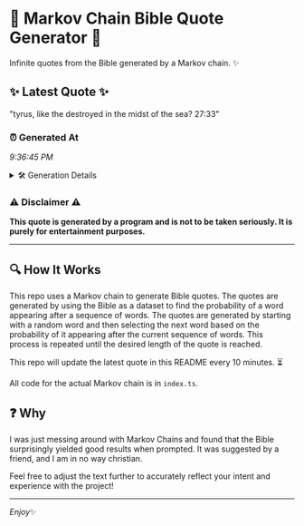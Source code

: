 # 📖 Markov Chain Bible Quote Generator 📖

Infinite quotes from the Bible generated by a Markov chain. ✨

## ✨ Latest Quote ✨
"tyrus, like the destroyed in the midst of the sea? 27:33"

### ⏰ Generated At
*9:36:45 PM*

<details>
    <summary>🛠️ Generation Details</summary>
    <p>
        <strong>🌱 Seed:</strong> tyrus,<br>
        <strong>🔄 Iterations:</strong> 10<br>
        <strong>📜 Context History:</strong><br>[ tyrus, ]: like<br>[ tyrus,, like ]: the<br>[ tyrus,, like, the ]: destroyed<br>[ tyrus,, like, the, destroyed ]: in<br>[ tyrus,, like, the, destroyed, in ]: the<br>[ tyrus,, like, the, destroyed, in, the ]: midst<br>[ like, the, destroyed, in, the, midst ]: of<br>[ the, destroyed, in, the, midst, of ]: the<br>[ destroyed, in, the, midst, of, the ]: sea?<br>[ in, the, midst, of, the, sea? ]: 27:33<br>
    </p>
</details>

### ⚠️ Disclaimer ⚠️
**This quote is generated by a program and is not to be taken seriously. It is purely for entertainment purposes.**

---

## 🔍 How It Works

This repo uses a Markov chain to generate Bible quotes. The quotes are generated by using the Bible as a dataset to find the probability of a word appearing after a sequence of words. The quotes are generated by starting with a random word and then selecting the next word based on the probability of it appearing after the current sequence of words. This process is repeated until the desired length of the quote is reached.

This repo will update the latest quote in this README every 10 minutes. ⏳

All code for the actual Markov chain is in `index.ts`.

## ❓ Why

I was just messing around with Markov Chains and found that the Bible surprisingly yielded good results when prompted. 
It was suggested by a friend, and I am in no way christian.

Feel free to adjust the text further to accurately reflect your intent and experience with the project!

---

*Enjoy*✨
